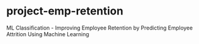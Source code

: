 # project-emp-retention
 ML Classification - Improving Employee Retention by Predicting Employee Attrition Using Machine Learning
